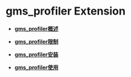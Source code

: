 # gms_profiler Extension

-   **[gms_profiler概述](gms_profiler概述.md)**  

-   **[gms_profiler限制](gms_profiler限制.md)**  

-   **[gms_profiler安装](gms_profiler安装.md)**  

-   **[gms_profiler使用](gms_profiler使用.md)**  